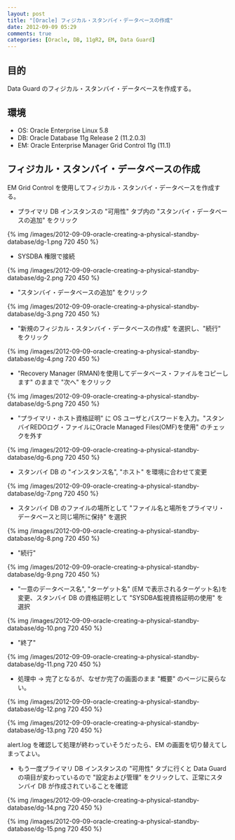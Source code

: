 ```yaml
---
layout: post
title: "[Oracle] フィジカル・スタンバイ・データベースの作成"
date: 2012-09-09 05:29
comments: true
categories: [Oracle, DB, 11gR2, EM, Data Guard]
---
```

## 目的

Data Guard のフィジカル・スタンバイ・データベースを作成する。

## 環境

* OS: Oracle Enterprise Linux 5.8
* DB: Oracle Database 11g Release 2 (11.2.0.3)
* EM: Oracle Enterprise Manager Grid Control 11g (11.1)

## フィジカル・スタンバイ・データベースの作成

EM Grid Control を使用してフィジカル・スタンバイ・データベースを作成する。

* プライマリ DB インスタンスの "可用性" タブ内の "スタンバイ・データベースの追加" をクリック

{% img /images/2012-09-09-oracle-creating-a-physical-standby-database/dg-1.png 720 450 %}

* SYSDBA 権限で接続

{% img /images/2012-09-09-oracle-creating-a-physical-standby-database/dg-2.png 720 450 %}

* "スタンバイ・データベースの追加" をクリック

{% img /images/2012-09-09-oracle-creating-a-physical-standby-database/dg-3.png 720 450 %}

* "新規のフィジカル・スタンバイ・データベースの作成" を選択し、"続行" をクリック

{% img /images/2012-09-09-oracle-creating-a-physical-standby-database/dg-4.png 720 450 %}

* "Recovery Manager (RMAN)を使用してデータベース・ファイルをコピーします" のままで "次へ" をクリック

{% img /images/2012-09-09-oracle-creating-a-physical-standby-database/dg-5.png 720 450 %}

* "プライマリ・ホスト資格証明" に OS ユーザとパスワードを入力。"スタンバイREDOログ・ファイルにOracle Managed Files(OMF)を使用" のチェックを外す

{% img /images/2012-09-09-oracle-creating-a-physical-standby-database/dg-6.png 720 450 %}

* スタンバイ DB の "インスタンス名", "ホスト" を環境に合わせて変更

{% img /images/2012-09-09-oracle-creating-a-physical-standby-database/dg-7.png 720 450 %}

* スタンバイ DB のファイルの場所として "ファイル名と場所をプライマリ・データベースと同じ場所に保持" を選択

{% img /images/2012-09-09-oracle-creating-a-physical-standby-database/dg-8.png 720 450 %}

* "続行"

{% img /images/2012-09-09-oracle-creating-a-physical-standby-database/dg-9.png 720 450 %}

* "一意のデータベース名", "ターゲット名" (EM で表示されるターゲット名)を変更、スタンバイ DB の資格証明として "SYSDBA監視資格証明の使用" を選択

{% img /images/2012-09-09-oracle-creating-a-physical-standby-database/dg-10.png 720 450 %}

* "終了"

{% img /images/2012-09-09-oracle-creating-a-physical-standby-database/dg-11.png 720 450 %}

* 処理中 -> 完了となるが、なぜか完了の画面のまま "概要" のページに戻らない。

{% img /images/2012-09-09-oracle-creating-a-physical-standby-database/dg-12.png 720 450 %}

{% img /images/2012-09-09-oracle-creating-a-physical-standby-database/dg-13.png 720 450 %}

alert.log を確認して処理が終わっていそうだったら、EM の画面を切り替えてしまってよい。

* もう一度プライマリ DB インスタンスの "可用性" タブに行くと Data Guard の項目が変わっているので "設定および管理" をクリックして、正常にスタンバイ DB が作成されていることを確認

{% img /images/2012-09-09-oracle-creating-a-physical-standby-database/dg-14.png 720 450 %}

{% img /images/2012-09-09-oracle-creating-a-physical-standby-database/dg-15.png 720 450 %}


